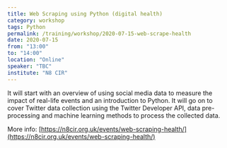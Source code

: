 ```yaml
---
title: Web Scraping using Python (digital health)
category: workshop
tags: Python
permalink: /training/workshop/2020-07-15-web-scrape-health
date: 2020-07-15
from: "13:00"
to: "14:00"
location: "Online"
speaker: "TBC"
institute: "N8 CIR"
---
```


It will start with an overview of using social media data to measure the impact of real-life events and an introduction to Python. 
It will go on to cover Twitter data collection using the Twitter Developer API, data pre-processing and machine learning methods to process the collected data.
 
More info: [https://n8cir.org.uk/events/web-scraping-health/](https://n8cir.org.uk/events/web-scraping-health/)
